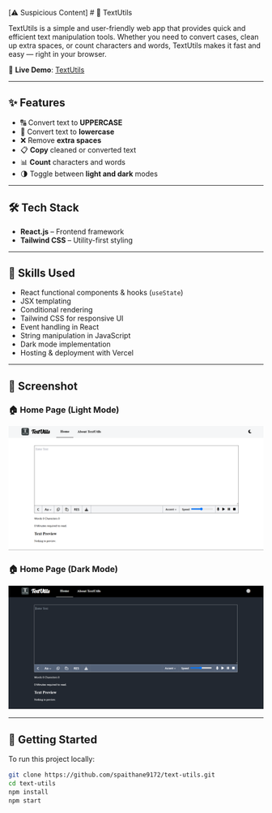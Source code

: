 [⚠️ Suspicious Content] # 📝 TextUtils

TextUtils is a simple and user-friendly web app that provides quick and efficient text manipulation tools. Whether you need to convert cases, clean up extra spaces, or count characters and words, TextUtils makes it fast and easy — right in your browser.

🔗 **Live Demo**: [TextUtils](https://text-utils-478e29asd-sachin-paithanes-projects.vercel.app/)

---

## ✨ Features

- 🔠 Convert text to **UPPERCASE**
- 🔡 Convert text to **lowercase**
- ❌ Remove **extra spaces**
- 📋 **Copy** cleaned or converted text
- 📊 **Count** characters and words
- 🌗 Toggle between **light and dark** modes

---

## 🛠️ Tech Stack

- **React.js** – Frontend framework
- **Tailwind CSS** – Utility-first styling

---

## 🧩 Skills Used

- React functional components & hooks (`useState`)
- JSX templating
- Conditional rendering
- Tailwind CSS for responsive UI
- Event handling in React
- String manipulation in JavaScript
- Dark mode implementation
- Hosting & deployment with Vercel

---

## 📸 Screenshot
### 🏠 Home Page (Light Mode)
![TextUtils Screenshot](./screenshot/homelight.png)

### 🏠 Home Page (Dark Mode)
![TextUtils Screenshot](./screenshot/homedark.png)


---

## 🚀 Getting Started

To run this project locally:

```bash
git clone https://github.com/spaithane9172/text-utils.git
cd text-utils
npm install
npm start
